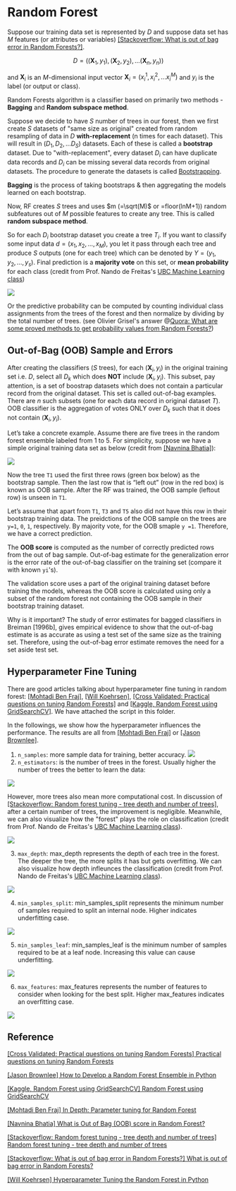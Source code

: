 # Random Forest



Suppose our training data set is represented by $D$ and suppose data set has $M$ features (or attributes or variables) [[Stackoverflow: What is out of bag error in Random Forests?]][What is out of bag error in Random Forests?].

$$D = \Big( (\mathbf{X}_1,y_1), (\mathbf{X}_2,y_2), ... (\mathbf{X}_n, y_n) \Big)$$

and $\mathbf{X}_i$ is an $M$-dimensional input vector $\mathbf{X}_i = (x^1_i, x^2_i, ... x^M_i)$ and $y_i$ is the label (or output or class). 


Random Forests algorithm is a classifier based on primarily two methods - **Bagging** and **Random subspace method**.

Suppose we decide to have $S$ number of trees in our forest, then we first create $S$ datasets of "same size as original" created from random resampling of data in $D$ **with-replacement** (n times for each dataset). This will result in $(D_1, D_2, ... D_S)$ datasets. Each of these is called a **bootstrap** dataset. Due to "with-replacement", every dataset $D_i$ can have duplicate data records and $D_i$ can be missing several data records from original datasets. The procedure to generate the datasets is called [Bootstrapping](https://en.wikipedia.org/wiki/Bootstrapping_(statistics)).

**Bagging** is the process of taking bootstraps & then aggregating the models learned on each bootstrap.

Now, RF creates $S$ trees and uses $m (=\sqrt(M)$ or =floor(lnM+1)) random subfeatures out of $M$ possible features to create any tree. This is called **random subspace method**.

So for each $D_i$ bootstrap dataset you create a tree $T_i$. If you want to classify some input data $d = (x_1, x_2, ..., x_M)$, you let it pass through each tree and produce $S$ outputs (one for each tree) which can be denoted by $Y = (y_1, y_2, ..., y_s)$. Final prediction is a **majority vote** on this set, or **mean probability** for each class (credit from Prof. Nando de Freitas's [UBC Machine Learning class](https://www.youtube.com/watch?v=aXqICfH4ZlA&list=PLE6Wd9FR--Ecf_5nCbnSQMHqORpiChfJf&index=33))

![](images/determine_probability.png)

Or the predictive probability can be computed by counting individual class assignments from the trees of the forest and then normalize by dividing by the total number of trees. (see Olivier Grisel's answer @[Quora: What are some proved methods to get probability values from Random Forests?](https://www.quora.com/What-are-some-proved-methods-to-get-probability-values-from-Random-Forests))


## Out-of-Bag (OOB) Sample and Errors


After creating the classifiers ($S$ trees), for each $(\mathbf{X}_i,y_i)$ in the original training set i.e. $D$, select all $D_k$ which does **NOT** include $(\mathbf{X}_i,y_i)$. This subset, pay attention, is a set of boostrap datasets which does not contain a particular record from the original dataset. This set is called out-of-bag examples. There are $n$ such subsets (one for each data record in original dataset $T$). OOB classifier is the aggregation of votes ONLY over $D_k$ such that it does not contain $(\mathbf{X}_i,y_i)$.



Let’s take a concrete example. Assume there are five trees in the random forest ensemble labeled from 1 to 5. For simplicity, suppose we have a simple original training data set as below (credit from [[Navnina Bhatia]][What is Out of Bag (OOB) score in Random Forest?]):

![](images/OOB_example.png)

Now the tree `T1` used the first three rows (green box below) as the bootstrap sample. Then the last row that is “left out” (row in the red box) is known as OOB sample. After the RF was trained, the OOB sample (leftout row) is unseen in `T1`.

Let’s assume that apart from `T1`, `T3` and `T5` also did not have this row in their bootstrap training data. The preidctions of the OOB sample on the trees are `y=1`, `0`, `1`, respectively. By majority vote, for the OOB smaple `y =1`. Therefore, we have a correct prediction.


The **OOB score** is computed as the number of correctly predicted rows from the out of bag sample. Out-of-bag estimate for the generalization error is the error rate of the out-of-bag classifier on the training set (compare it with known `yi`'s).

The validation score uses a part of the original training dataset before training the models, whereas the OOB score is calculated using only a subset of the random forest not containing the OOB sample in their bootstrap training dataset.


Why is it important? The study of error estimates for bagged classifiers in Breiman [1996b], gives empirical evidence to show that the out-of-bag estimate is as accurate as using a test set of the same size as the training set. Therefore, using the out-of-bag error estimate removes the need for a set aside test set.



## Hyperparameter Fine Tuning

There are good articles talking about hyperparameter fine tuning in random forest: [[Mohtadi Ben Fraj]][In Depth: Parameter tuning for Random Forest], [[Will Koehrsen]][Hyperparameter Tuning the Random Forest in Python], [[Cross Validated: Practical questions on tuning Random Forests]][Practical questions on tuning Random Forests] and [[Kaggle, Random Forest using GridSearchCV]][Random Forest using GridSearchCV]. We have attached the script in this folder.

In the followings, we show how the hyperparameter influences the performance. The results are all from [[Mohtadi Ben Fraj]][In Depth: Parameter tuning for Random Forest] or [[Jason Brownlee]][How to Develop a Random Forest Ensemble in Python].


1. `n_samples`: more sample data for training, better accuracy.
![](images/n_sample.png)
2. `n_estimators`: is the number of trees in the forest. Usually higher the number of trees the better to learn the data:

![](images/n_estimate_1.png)

However, more trees also mean more computational cost. In discussion of [[Stackoverflow: Random forest tuning - tree depth and number of trees]][Random forest tuning - tree depth and number of trees], after a certain number of trees, the improvement is negligible. Meanwhile, we can also visualize how the "forest" plays the role on classification (credit from Prof. Nando de Freitas's [UBC Machine Learning class](https://www.youtube.com/watch?v=aXqICfH4ZlA&list=PLE6Wd9FR--Ecf_5nCbnSQMHqORpiChfJf&index=33)).


![](images/effect_numtrees.png)

3. `max_depth`: max_depth represents the depth of each tree in the forest. The deeper the tree, the more splits it has but gets overfitting. We can also visualize how depth infleunces the classification (credit from Prof. Nando de Freitas's [UBC Machine Learning class](https://www.youtube.com/watch?v=aXqICfH4ZlA&list=PLE6Wd9FR--Ecf_5nCbnSQMHqORpiChfJf&index=33)).

<!-- ![](images/max_depth_1.png) -->
![](images/effect_depth.png)

4. `min_samples_split`: min_samples_split represents the minimum number of samples required to split an internal node. Higher indicates underfitting case.

![](images/min_sample_split.png)

5. `min_samples_leaf`: min_samples_leaf is the minimum number of samples required to be at a leaf node. Increasing this value can cause underfitting.

![](images/min_sample_leaf.png)

6. `max_features`: max_features represents the number of features to consider when looking for the best split. Higher max_features indicates an overfitting case. 

![](images/max_features.png)




## Reference


[Practical questions on tuning Random Forests]: https://stats.stackexchange.com/questions/53240/practical-questions-on-tuning-random-forests
[[Cross Validated: Practical questions on tuning Random Forests] Practical questions on tuning Random Forests](https://stats.stackexchange.com/questions/53240/practical-questions-on-tuning-random-forests)


[How to Develop a Random Forest Ensemble in Python]: https://machinelearningmastery.com/random-forest-ensemble-in-python/
[[Jason Brownlee] How to Develop a Random Forest Ensemble in Python](https://machinelearningmastery.com/random-forest-ensemble-in-python/)


[Random Forest using GridSearchCV]: https://www.kaggle.com/sociopath00/random-forest-using-gridsearchcv
[[Kaggle, Random Forest using GridSearchCV] Random Forest using GridSearchCV](https://www.kaggle.com/sociopath00/random-forest-using-gridsearchcv)


[In Depth: Parameter tuning for Random Forest]: https://medium.com/all-things-ai/in-depth-parameter-tuning-for-random-forest-d67bb7e920d
[[Mohtadi Ben Fraj] In Depth: Parameter tuning for Random Forest](https://medium.com/all-things-ai/in-depth-parameter-tuning-for-random-forest-d67bb7e920d)



[What is Out of Bag (OOB) score in Random Forest?]: https://towardsdatascience.com/what-is-out-of-bag-oob-score-in-random-forest-a7fa23d710
[[Navnina Bhatia] What is Out of Bag (OOB) score in Random Forest?](https://towardsdatascience.com/what-is-out-of-bag-oob-score-in-random-forest-a7fa23d710)



[Random forest tuning - tree depth and number of trees]: https://stackoverflow.com/questions/34997134/random-forest-tuning-tree-depth-and-number-of-trees
[[Stackoverflow: Random forest tuning - tree depth and number of trees] Random forest tuning - tree depth and number of trees](https://stackoverflow.com/questions/34997134/random-forest-tuning-tree-depth-and-number-of-trees)


[What is out of bag error in Random Forests?]: https://stackoverflow.com/questions/18541923/what-is-out-of-bag-error-in-random-forests
[[Stackoverflow: What is out of bag error in Random Forests?] What is out of bag error in Random Forests?](https://stackoverflow.com/questions/18541923/what-is-out-of-bag-error-in-random-forests)


[Hyperparameter Tuning the Random Forest in Python]: https://towardsdatascience.com/hyperparameter-tuning-the-random-forest-in-python-using-scikit-learn-28d2aa77dd74
[[Will Koehrsen] Hyperparameter Tuning the Random Forest in Python](https://towardsdatascience.com/hyperparameter-tuning-the-random-forest-in-python-using-scikit-learn-28d2aa77dd74)





